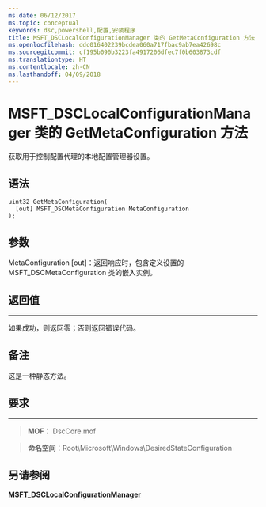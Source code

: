 ```yaml
---
ms.date: 06/12/2017
ms.topic: conceptual
keywords: dsc,powershell,配置,安装程序
title: MSFT_DSCLocalConfigurationManager 类的 GetMetaConfiguration 方法
ms.openlocfilehash: ddc016402239bcdea060a717fbac9ab7ea42698c
ms.sourcegitcommit: cf195b090b3223fa4917206dfec7f0b603873cdf
ms.translationtype: HT
ms.contentlocale: zh-CN
ms.lasthandoff: 04/09/2018
---
```

# <a name="getmetaconfiguration-method-of-the-msftdsclocalconfigurationmanager-class"></a>MSFT_DSCLocalConfigurationManager 类的 GetMetaConfiguration 方法

获取用于控制配置代理的本地配置管理器设置。

<a name="syntax"></a>语法
------

```mof
uint32 GetMetaConfiguration(
  [out] MSFT_DSCMetaConfiguration MetaConfiguration
);
```

<a name="parameters"></a>参数
----------

MetaConfiguration \[out\]：返回响应时，包含定义设置的 MSFT_DSCMetaConfiguration 类的嵌入实例。

## <a name="return-value"></a>返回值
------------

如果成功，则返回零；否则返回错误代码。

## <a name="remarks"></a>备注

这是一种静态方法。

## <a name="requirements"></a>要求
------------
>**MOF：** DscCore.mof

>**命名空间**：Root\Microsoft\Windows\DesiredStateConfiguration


## <a name="see-also"></a>另请参阅


[**MSFT_DSCLocalConfigurationManager**](msft-dsclocalconfigurationmanager.md)
